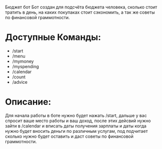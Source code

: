 Бюджет бот
Бот создан для подсчёта бюджета человека, сколько стоит тратить в день, на каких покупаках стоит сэкономить, а так же советы по финансовой граммотности.
# Доступные Команды:
* /start
* /menu
* /mymoney 
* /myspending
* /calendar
* /count
* /adviсe
# Описание:
Для начала работы в боте нужно будет нажать /start, дальше у вас спросит ваше место работы и ваш доход, после этих дейсвий нужно зайти в /calendar и вписать даты получения зарплаты и даты когда нужно будет вносить деньги по различным услугам, под подчитает сколько нужно будет оставить и даст советы по финансовой граммотности.
